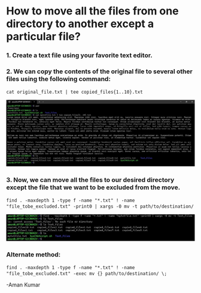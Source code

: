 # How to move all the files from one directory to another except a particular file?

### 1. Create a text file using your favorite text editor.
### 2. We can copy the contents of the original file to several other files using the following command:
```
cat original_file.txt | tee copied_files{1..10}.txt 
```
![](https://github.com/amancs1422/Practice_Linux/blob/main/Images/Create_txt_file.jpg)<br>
### 3. Now, we can move all the files to our desired directory except the file that we want to be excluded from the move.
```
find . -maxdepth 1 -type f -name "*.txt" ! -name "file_tobe_excluded.txt" -print0 | xargs -0 mv -t path/to/destination/
```
![](https://github.com/amancs1422/Practice_Linux/blob/main/Images/Move_files_excl_one.jpg)<br>
### Alternate method: 
```
find . -maxdepth 1 -type f -name "*.txt" ! -name "file_tobe_excluded.txt" -exec mv {} path/to/destination/ \;
```
-Aman Kumar
<!---->
<!-- End of File -->